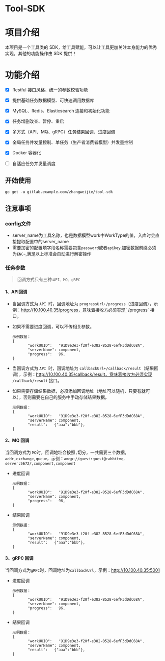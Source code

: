 # Tool-SDK

# 项目介绍

本项目是一个工具类的 SDK，给工具赋能，可以让工具更加关注本身能力的优秀实现，其他的功能操作由 SDK 提供！

# 功能介绍

- [x] Restful 接口风格、统一的参数校验功能
- [x] 提供基础任务数据模型、可快速调用数据库
- [x] MySQL、Redis、Elasticsearch 连接和初始化功能
- [x] 任务增删改查、暂停、重启
- [x] 多方式（API、MQ、gRPC）任务结果回调、进度回调
- [x] 全局任务并发量控制、单任务（生产者消费者模型）并发量控制
- [x] Docker 容器化
- [ ] 自适应任务并发量调度



## 开始使用

```
go get -u gitlab.example.com/zhangweijie/tool-sdk
```

## 注意事项

### config文件

- server_name为工具名称，也是数据模型work中WorkType的值，入库时会直接提取配置中的server_name
- 需要加密的配置项字段名称需要包含`password`或者`apikey`,加密数据前缀必须为`ENC~`,满足以上标准会自动进行解密操作



### 任务参数

> 回调方式只有三种:`API、MQ、gRPC`

#### 1、API回调

- 当回调方式为 `API `时，回调地址为 `progressUrl+/progress`（进度回调），示例：http://10.100.40.35/progress，意味着接收方必须实现` /progress` 接口。

- 如果不需要进度回调，可以不传相关参数。

  ```
  示例数据：
  {
         "workUUID":   "91D9e3e3-f20f-e382-8528-6efF3dDdC68A",
         "serverName": component,
         "progress":   96,
  }
  ```

- 当回调方式为 `API `时，回调地址为 `callbackUrl+/callback/result`（结果回调），示例：http://10.100.40.35/callback/result，意味着接收方必须实现 `/callback/result` 接口。

- 如果需要存储结果数据，必须添加回调地址（地址可以随机，只要有就可以），否则需要在自己的服务中手动存储结果数据。

  ```
  示例数据：
  {
         "workUUID":   "91D9e3e3-f20f-e382-8528-6efF3dDdC68A",
         "serverName": component,
         "result":   {"aaa":"bbb"},
  }
  ```

#### 2、MQ 回调

当回调方式为 `MQ`时，回调地址会按照`,`切分，一共需要三个数据，`addr,exchange,queue`，示例：`amqp://guest:guest@rabbitmq-server:5672/,component,component`

- 进度回调

  ```
  示例数据：
  {
         "workUUID":   "91D9e3e3-f20f-e382-8528-6efF3dDdC68A",
         "serverName": component,
         "progress":   96,
  }
  ```

- 结果回调

  ```
  示例数据：
  {
         "workUUID":   "91D9e3e3-f20f-e382-8528-6efF3dDdC68A",
         "serverName": component,
         "result":   {"aaa":"bbb"},
  }
  ```



#### 3、gRPC 回调

当回调方式为`gRPC`时，回调地址为`callbackUrl`，示例：http://10.100.40.35:5001

- 进度回调

  ```
  示例数据：
  {
         "workUUID":   "91D9e3e3-f20f-e382-8528-6efF3dDdC68A",
         "serverName": component,
         "progress":   96,
  }
  ```

- 结果回调

  ```
  示例数据：
  {
         "workUUID":   "91D9e3e3-f20f-e382-8528-6efF3dDdC68A",
         "serverName": component,
         "result":   {"aaa":"bbb"},
  }
  ```

  